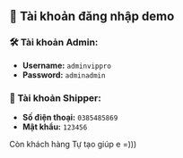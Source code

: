 ## 🔐 Tài khoản đăng nhập demo

### 🛠️ Tài khoản Admin:
- **Username:** `adminvippro`
- **Password:** `adminadmin`

### 🚚 Tài khoản Shipper:
- **Số điện thoại:** `0385485869`
- **Mật khẩu:** `123456`

Còn khách hàng Tự tạo giúp e =)))
